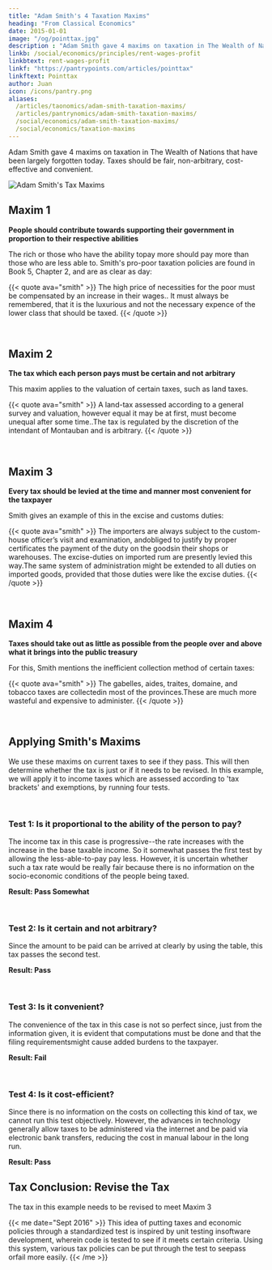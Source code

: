 ```yaml
---
title: "Adam Smith's 4 Taxation Maxims"
heading: "From Classical Economics"
date: 2015-01-01
image: "/og/pointtax.jpg"
description : "Adam Smith gave 4 maxims on taxation in The Wealth of Nations that have been largely forgotten today. We bring them back to help solve tax evasion and budget deficits"
linkb: /social/economics/principles/rent-wages-profit
linkbtext: rent-wages-profit
linkf: "https://pantrypoints.com/articles/pointtax"
linkftext: Pointtax
author: Juan
icon: /icons/pantry.png
aliases:
  /articles/taonomics/adam-smith-taxation-maxims/
  /articles/pantrynomics/adam-smith-taxation-maxims/
  /social/economics/adam-smith-taxation-maxims/
  /social/economics/taxation-maxims  
---
```



Adam Smith gave 4 maxims on taxation in The Wealth of Nations that have been largely forgotten today. Taxes should be fair, non-arbitrary, cost-effective and convenient.

![Adam Smith's Tax Maxims](/images/infotaxmaxims.jpg)


## Maxim 1

**People should contribute towards supporting their government in proportion to their respective abilities**

The rich or those who have the ability topay more should pay more than those who are less able to. Smith's pro-poor taxation policies are found in Book 5, Chapter 2, and are as clear as day:

{{< quote ava="smith" >}}
The high price of necessities for the poor must be compensated by an increase in their wages.. It must always be remembered, that it is the luxurious and not the necessary expence of the lower class that should be taxed.
{{< /quote >}}

<br>

## Maxim 2

**The tax which each person pays must be certain and not arbitrary**

This maxim applies to the valuation of certain taxes, such as land taxes.

{{< quote ava="smith" >}}
A land-tax assessed according to a general survey and valuation, however equal it may be at first, must become unequal after some time..The tax is regulated by the discretion of the intendant of Montauban and is arbitrary.
{{< /quote >}}

<br>

## Maxim 3

**Every tax should be levied at the time and manner most convenient for the taxpayer**

Smith gives an example of this in the excise and customs duties:

{{< quote ava="smith" >}}
The importers are always subject to the custom-house officer’s visit and examination, andobliged to justify by proper certificates the payment of the duty on the goodsin their shops or warehouses. The excise-duties on imported rum are presently levied this way.The same system of administration might be extended to all duties on imported goods, provided that those duties were like the excise duties.
{{< /quote >}}

<br>

## Maxim 4

**Taxes should take out as little as possible from the people over and above what it brings into the public treasury**

For this, Smith mentions the inefficient collection method of certain taxes:

{{< quote ava="smith" >}}
The gabelles, aides, traites, domaine, and tobacco taxes are collectedin most of the provinces.These are much more wasteful and expensive to administer.
{{< /quote >}}

<br>

## Applying Smith's Maxims

We use these maxims on current taxes to see if they pass. This will then determine whether the tax is just or if it needs to be revised. In this example, we will apply it to income taxes which are assessed according to 'tax brackets' and exemptions, by running four tests.

<br>

### Test 1: Is it proportional to the ability of the person to pay?

The income tax in this case is progressive--the rate increases with the increase in the base taxable income. So it somewhat passes the first test by allowing the less-able-to-pay pay less. However, it is uncertain whether such a tax rate would be really fair because there is no information on the socio-economic conditions of the people being taxed.

**Result: Pass Somewhat**

<br>

### Test 2: Is it certain and not arbitrary?

Since the amount to be paid can be arrived at clearly by using the table, this tax passes the second test.

**Result: Pass**

<br>

### Test 3: Is it convenient?

The convenience of the tax in this case is not so perfect since, just from the information given, it is evident that computations must be done and that the filing requirementsmight cause added burdens to the taxpayer.

**Result: Fail**

<br>

### Test 4: Is it cost-efficient?

Since there is no information on the costs on collecting this kind of tax, we cannot run this test objectively. However, the advances in technology generally allow taxes to be administered via the internet and be paid via electronic bank transfers, reducing the cost in manual labour in the long run.

**Result: Pass**


## Tax Conclusion: Revise the Tax

The tax in this example needs to be revised to meet Maxim 3


{{< me date="Sept 2016" >}}
This idea of putting taxes and economic policies through a standardized test is inspired by unit testing insoftware development, wherein code is tested to see if it meets certain criteria. Using this system, various tax policies can be put through the test to seepass orfail more easily.
{{< /me >}}
